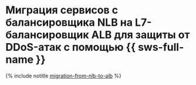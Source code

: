 # Миграция сервисов с балансировщика NLB на L7-балансировщик ALB для защиты от DDoS-атак с помощью {{ sws-full-name }}

{% include notitle [migration-from-nlb-to-alb](../../../_tutorials/security/migration-from-nlb-to-alb.md) %}
